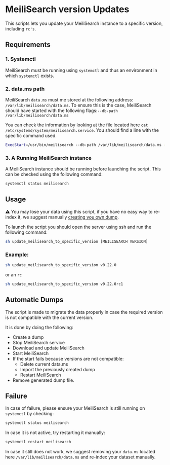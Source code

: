 # MeiliSearch version Updates

This scripts lets you update your MeiliSearch instance to a specific version, including `rc's`.

## Requirements

### 1. Systemctl 
MeiliSearch must be running using `systemctl` and thus an environment in which `systemctl` exists.

### 2. data.ms path

MeiliSearch `data.ms` must me stored at the following address: `/var/lib/meilisearch/data.ms`.
  To ensure this is the case, MeiliSearch should have started with the following flags:`--db-path /var/lib/meilisearch/data.ms`

You can check the information by looking at the file located here `cat /etc/systemd/system/meilisearch.service`.
You should find a line with the specific command used.

```bash
ExecStart=/usr/bin/meilisearch --db-path /var/lib/meilisearch/data.ms --env production
```

### 3. A Running MeiliSearch instance

A MeiliSearch instance should be running before launching the script. This can be checked using the following command: 

```bash
systemctl status meilisearch
```

## Usage

⚠️ You may lose your data using this script, if you have no easy way to re-index it, we suggest manually [creating you own dump](https://docs.meilisearch.com/reference/features/dumps.html#creating-a-dump). 

To launch the script you should open the server using ssh and run the following command: 

```bash
sh update_meilisearch_to_specific_version [MEILISEARCH VERSION]
```

### Example: 

```bash
sh update_meilisearch_to_specific_version v0.22.0
```

or an `rc`

```bash
sh update_meilisearch_to_specific_version v0.22.0rc1
```

## Automatic Dumps

The script is made to migrate the data properly in case the required version is not compatible with the current version.

It is done by doing the following: 
- Create a dump
- Stop MeiliSearch service
- Download and update MeiliSearch
- Start MeiliSearch
- If the start fails because versions are not compatible: 
  - Delete current data.ms
  - Import the previously created dump
  - Restart MeiliSearch
- Remove generated dump file.

## Failure

In case of failure, please ensure your MeiliSearch is still running on `systemctl` by checking: 

```bash
systemctl status meilisearch
```

In case it is not active, try restarting it manually: 

```bash
systemctl restart meilisearch
```

In case it still does not work, we suggest removing your `data.ms` located here `/var/lib/meilisearch/data.ms` and re-index your dataset manually.

